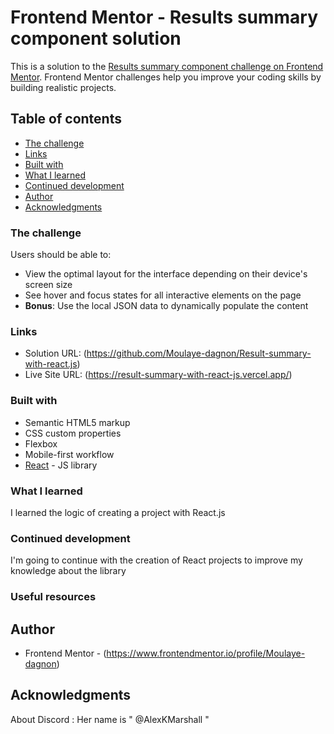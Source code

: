 # Frontend Mentor - Results summary component solution

This is a solution to the [Results summary component challenge on Frontend Mentor](https://www.frontendmentor.io/challenges/results-summary-component-CE_K6s0maV). Frontend Mentor challenges help you improve your coding skills by building realistic projects. 

## Table of contents

  - [The challenge](#the-challenge)
  - [Links](#links)
  - [Built with](#built-with)
  - [What I learned](#what-i-learned)
  - [Continued development](#continued-development)
- [Author](#author)
- [Acknowledgments](#acknowledgments)



### The challenge

Users should be able to:

- View the optimal layout for the interface depending on their device's screen size
- See hover and focus states for all interactive elements on the page
- **Bonus**: Use the local JSON data to dynamically populate the content


### Links

- Solution URL: (https://github.com/Moulaye-dagnon/Result-summary-with-react.js)
- Live Site URL: (https://result-summary-with-react-js.vercel.app/)


### Built with

- Semantic HTML5 markup
- CSS custom properties
- Flexbox
- Mobile-first workflow
- [React](https://reactjs.org/) - JS library

### What I learned

I learned the logic of creating a project with React.js



### Continued development

I'm going to continue with the creation of React projects to improve my knowledge about the library
### Useful resources


## Author

- Frontend Mentor - (https://www.frontendmentor.io/profile/Moulaye-dagnon)


## Acknowledgments

About Discord : Her name is " @AlexKMarshall "
